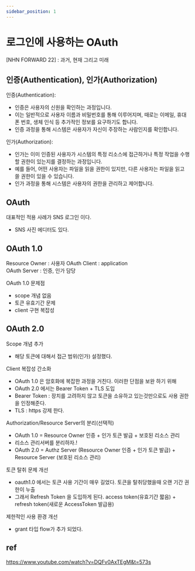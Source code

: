```yaml
---
sidebar_position: 1
---
```


# 로그인에 사용하는 OAuth

[NHN FORWARD 22]  : 과거, 현재 그리고 미래

## 인증(Authentication), 인가(Authorization)

인증(Authentication):  
- 인증은 사용자의 신원을 확인하는 과정입니다.  
- 이는 일반적으로 사용자 이름과 비밀번호를 통해 이루어지며, 때로는 이메일, 휴대폰 번호, 생체 인식 등 추가적인 정보를 요구하기도 합니다.  
- 인증 과정을 통해 시스템은 사용자가 자신이 주장하는 사람인지를 확인합니다.  

인가(Authorization): 
- 인가는 이미 인증된 사용자가 시스템의 특정 리소스에 접근하거나 특정 작업을 수행할 권한이 있는지를 결정하는 과정입니다.   
- 예를 들어, 어떤 사용자는 파일을 읽을 권한이 있지만, 다른 사용자는 파일을 읽고 쓸 권한이 있을 수 있습니다.  
- 인가 과정을 통해 시스템은 사용자의 권한을 관리하고 제어합니다.  

## OAuth  

대표적인 적용 사례가 SNS 로그인 이다.  
- SNS 사진 에디터도 있다.  

## OAuth 1.0  

Resource Owner : 사용자
OAuth Client : application  
OAuth Server : 인증, 인가 담당   

OAuth 1.0 문제점  
- scope 개념 없음  
- 토큰 유효기간 문제  
- client 구현 복잡성  

## OAuth 2.0   

Scope 개념 추가  
- 해당 토큰에 대해서 접근 범위(인가) 설정했다.  

Client 복잡성 간소화  
- OAuth 1.0 은 암호화에 복잡한 과정을 거친다. 이러한 단점을 보완 하기 위해   
- OAuth 2.0 에서는 Bearer Token + TLS 도입  
- Bearer Token : 장치를 고려하지 않고 토큰을 소유하고 있는것만으로도 사용 권한을 인정해준다.  
- TLS : https 강제 한다.  

Authorization/Resource Server의 분리(선택적)  
- OAuth 1.0 = Resource Owner 인증 + 인가 토큰 발급 + 보호된 리소스 관리  
- 리소스 관리서버를 분리하자.!  
- OAuth 2.0 = Authz Server (Resource Owner 인증 + 인가 토큰 발급) + Resource Server (보호된 리소스 관리)  

토큰 탈취 문제 개선  
- oauth1.0 에서는 토큰 사용 기간이 매우 길었다. 토큰을 탈취당했을때 오랜 기간 권한이 누출  
- 그래서 Refresh Token 을 도입하게 된다. access token(유효기간 짧음) + refresh token(새로운 AccessToken 발급용)  

제한적인 사용 환경 개선  
- grant 타입 flow가 추가 되었다.  

## ref  
https://www.youtube.com/watch?v=DQFv0AxTEgM&t=573s  
